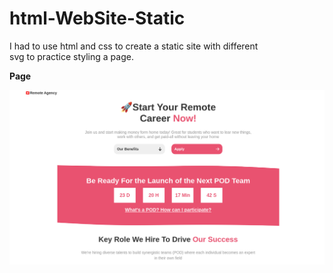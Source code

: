 # html-WebSite-Static <Badge type="tip" text="html-WebSite-Static" />

I had to use html and css to create a static site with different\
svg to practice styling a page.

**Page**


![page](../images/staticsite.png)
